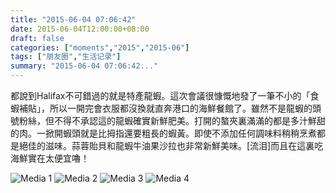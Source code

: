 ```yaml
---
title: "2015-06-04 07:06:42"
date: 2015-06-04T12:00:00+08:00
draft: false
categories: ["moments","2015","2015-06"]
tags: ["朋友圈","生活记录"]
summary: "2015-06-04 07:06:42..."
---
```


都說到Halifax不可錯過的就是特產龍蝦。這次會議很慷慨地發了一筆不小的「食蝦補貼」，所以一開完會衣服都沒換就直奔港口的海鮮餐館了。雖然不是龍蝦的頭號粉絲，但不得不承認這的龍蝦確實新鮮肥美。打開的螯夾裏滿滿的都是多汁鮮甜的肉。一掀開蝦頭就是比拇指還要粗長的蝦黃。即使不添加任何調味料稍稍烹煮都是絕佳的滋味。蒜蓉貽貝和龍蝦牛油果沙拉也非常新鮮美味。[流泪]而且在這裏吃海鮮實在太便宜嚕！

![Media 1](/Moments/photos/2015-06-04/201506040706420.jpg)
![Media 2](/Moments/photos/2015-06-04/201506040706421.jpg)
![Media 3](/Moments/photos/2015-06-04/201506040706422.jpg)
![Media 4](/Moments/photos/2015-06-04/201506040706423.jpg)


